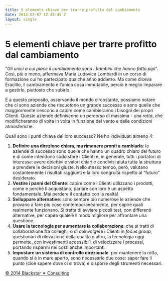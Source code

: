 ```yaml
---
title: 5 elementi chiave per trarre profitto dal cambiamento
date: 2014-03-07 12:45:45 Z
layout: single
---
```


<h1>5 elementi chiave per trarre profitto dal cambiamento</h1>
“<em>Gli unici a cui piace il cambiamento sono i bambini che hanno fatto pipì</em>”. Così, più o meno, affermava Maria Ludovica Lombardi in un corso di formazione cui ho partecipato qualche anno addietro. Ma come diceva Eraclito, il cambiamento è l’unica cosa immutabile, perciò è meglio imparare a gestirlo, piuttosto che subirlo.

E a questo proposito, osservando il mondo circostante, possiamo notare che ci sono aziende che riscuotono un grande successo e sono quelle che maggiormente riescono a capire come cambieranno i bisogni dei propri Clienti. Queste aziende definiscono un percorso di massima - una <em>rotta</em>, che modificheranno di volta in volta in funzione del vento e delle condizioni atmosferiche.

Quali sono i punti chiave del loro successo? Ne ho individuati almeno 4:
<ol>
	<li><strong>Definire una direzione chiara, ma rimanere pronti a cambiarla</strong>: le aziende di successo sono quelle che hanno un quadro chiaro del futuro e di come intendono soddisfare i Clienti e, in generale, tutti i portatori di interesse: avere obiettivi e valori chiari e condivisi aiuta tutta la struttura a prendere le decisioni giuste. Nello stesso tempo, però, valutano costantemente i risultati raggiunti e la loro congruità rispetto al “futuro” desiderato.</li>
	<li><strong>Vestire i panni del Cliente</strong>: capire come i Clienti utilizzano i prodotti, come e perché li acquistano, parlare con loro è un aspetto fondamentale. Mai perdere il contatto con la realtà!</li>
	<li><strong>Sviluppare alternative</strong>: sono sempre più numerose le aziende che provano a fare più cose contemporaneamente, per capire quali realmente funzionano. Si tratta di avviare piccoli test, con differenti alternative, per capire quale’è il modo migliore per affrontare una questione.</li>
	<li><strong>Usare la tecnologia per aumentare la collaborazione</strong>: che si tratti di collaborazione fra colleghi, o di coinvolgere i Clienti in <em>focus group</em>, questionari di rilevazione della qualità o altro, la tecnologia oggi permette, con investimenti accessibili, di velocizzare i processi, portando risparmi nei costi anche importanti.</li>
	<li><strong>Impostare un sistema di controllo direzionale</strong>: per mantenere la rotta, quando si è in mare aperto, sono necessarie due cose: saper fare il punto (cioè sapere dove ci si trova) e disporre degli strumenti necessari.</li>
</ol>
<a href="http://www.blackstarconsulting.it">© 2014 Blackstar ✶ Consulting</a>